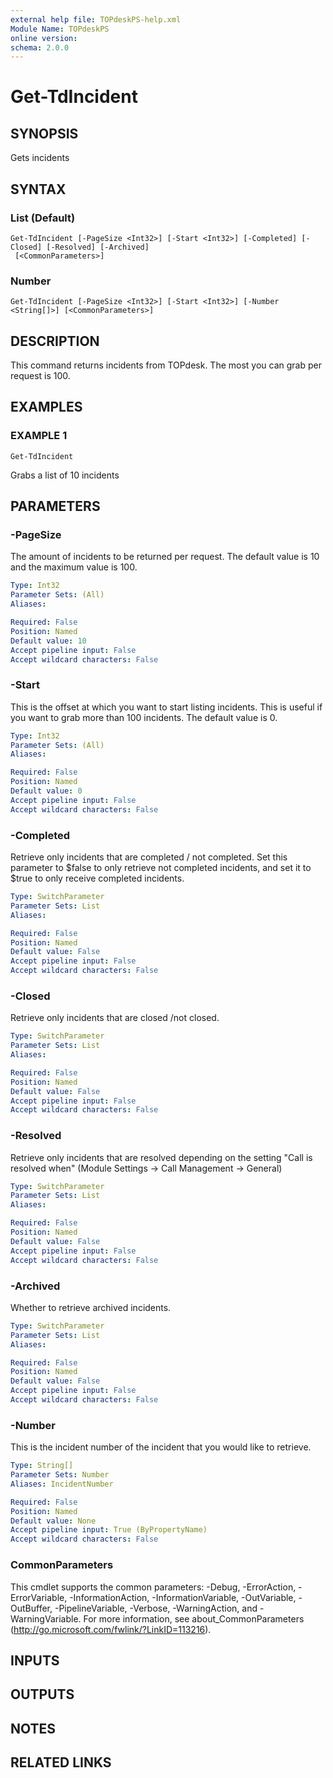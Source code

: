 ```yaml
---
external help file: TOPdeskPS-help.xml
Module Name: TOPdeskPS
online version:
schema: 2.0.0
---
```


# Get-TdIncident

## SYNOPSIS
Gets incidents

## SYNTAX

### List (Default)
```
Get-TdIncident [-PageSize <Int32>] [-Start <Int32>] [-Completed] [-Closed] [-Resolved] [-Archived]
 [<CommonParameters>]
```

### Number
```
Get-TdIncident [-PageSize <Int32>] [-Start <Int32>] [-Number <String[]>] [<CommonParameters>]
```

## DESCRIPTION
This command returns incidents from TOPdesk.
The most you can grab per request is 100.

## EXAMPLES

### EXAMPLE 1
```
Get-TdIncident
```

Grabs a list of 10 incidents

## PARAMETERS

### -PageSize
The amount of incidents to be returned per request.
The default value is 10 and the maximum value is 100.

```yaml
Type: Int32
Parameter Sets: (All)
Aliases:

Required: False
Position: Named
Default value: 10
Accept pipeline input: False
Accept wildcard characters: False
```

### -Start
This is the offset at which you want to start listing incidents.
This is useful if you want to grab more than 100 incidents.
The default value is 0.

```yaml
Type: Int32
Parameter Sets: (All)
Aliases:

Required: False
Position: Named
Default value: 0
Accept pipeline input: False
Accept wildcard characters: False
```

### -Completed
Retrieve only incidents that are completed / not completed.
Set this parameter to $false to only retrieve not completed incidents, and set it to $true to only receive completed incidents.

```yaml
Type: SwitchParameter
Parameter Sets: List
Aliases:

Required: False
Position: Named
Default value: False
Accept pipeline input: False
Accept wildcard characters: False
```

### -Closed
Retrieve only incidents that are closed /not closed.

```yaml
Type: SwitchParameter
Parameter Sets: List
Aliases:

Required: False
Position: Named
Default value: False
Accept pipeline input: False
Accept wildcard characters: False
```

### -Resolved
Retrieve only incidents that are resolved depending on the setting "Call is resolved when" (Module Settings -\> Call Management -\> General)

```yaml
Type: SwitchParameter
Parameter Sets: List
Aliases:

Required: False
Position: Named
Default value: False
Accept pipeline input: False
Accept wildcard characters: False
```

### -Archived
Whether to retrieve archived incidents.

```yaml
Type: SwitchParameter
Parameter Sets: List
Aliases:

Required: False
Position: Named
Default value: False
Accept pipeline input: False
Accept wildcard characters: False
```

### -Number
This is the incident number of the incident that you would like to retrieve.

```yaml
Type: String[]
Parameter Sets: Number
Aliases: IncidentNumber

Required: False
Position: Named
Default value: None
Accept pipeline input: True (ByPropertyName)
Accept wildcard characters: False
```

### CommonParameters
This cmdlet supports the common parameters: -Debug, -ErrorAction, -ErrorVariable, -InformationAction, -InformationVariable, -OutVariable, -OutBuffer, -PipelineVariable, -Verbose, -WarningAction, and -WarningVariable.
For more information, see about_CommonParameters (http://go.microsoft.com/fwlink/?LinkID=113216).

## INPUTS

## OUTPUTS

## NOTES

## RELATED LINKS

